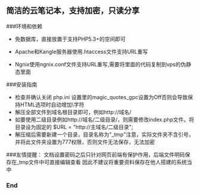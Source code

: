简洁的云笔记本，支持加密，只读分享
---------------------
###环境和依赖

- 免数据库，直接放置于支持PHP5.3+的空间即可

- Apache和Kangle服务器使用.htaccess文件支持URL重写

- Ngnix使用ngnix.conf文件支持URL重写,需要将里面的代码复制到vps的伪静态里面

###安装指南

- 检查并确认关闭 php.ini 设置里的magic_quotes_gpc设置为Off否则会导致保持HTML选项时自动增加\字符
- 解压全部文件到域名根目录即可，例如http://域名/
- 如要使用二级目录例如http://域名/二级目录/，则需要修改index.php文件。将目录设为固定的 $URL = "http://主域名/二级目录";
- 解压缩后需要新建一个目录，目录名称为"_tmp"注意，实际文件夹不含引号，并将此文件夹设置为777权限，否则文件无法保存，无法加密



###友情提醒：
文档设置密码之后只针对网页前端有保护作用，后端文件明码保存在_tmp文件中可直接编辑查看
因此不建议将重要资料保存在他人搭建的系统当中

### End
